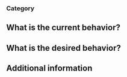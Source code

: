 ### Category

### 

## What is the current behavior?

## What is the desired behavior?

## Additional information
